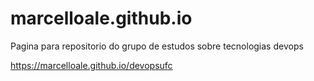 # marcelloale.github.io
Pagina para repositorio
do grupo de estudos sobre tecnologias devops

https://marcelloale.github.io/devopsufc

